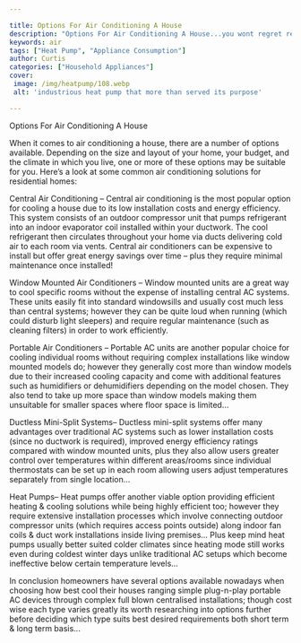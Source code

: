 ```yaml
---

title: Options For Air Conditioning A House
description: "Options For Air Conditioning A House...you wont regret reading on"
keywords: air
tags: ["Heat Pump", "Appliance Consumption"]
author: Curtis
categories: ["Household Appliances"]
cover: 
 image: /img/heatpump/108.webp
 alt: 'industrious heat pump that more than served its purpose'

---
```


Options For Air Conditioning A House 

When it comes to air conditioning a house, there are a number of options available. Depending on the size and layout of your home, your budget, and the climate in which you live, one or more of these options may be suitable for you. Here’s a look at some common air conditioning solutions for residential homes: 

Central Air Conditioning – Central air conditioning is the most popular option for cooling a house due to its low installation costs and energy efficiency. This system consists of an outdoor compressor unit that pumps refrigerant into an indoor evaporator coil installed within your ductwork. The cool refrigerant then circulates throughout your home via ducts delivering cold air to each room via vents. Central air conditioners can be expensive to install but offer great energy savings over time – plus they require minimal maintenance once installed! 

Window Mounted Air Conditioners – Window mounted units are a great way to cool specific rooms without the expense of installing central AC systems. These units easily fit into standard windowsills and usually cost much less than central systems; however they can be quite loud when running (which could disturb light sleepers) and require regular maintenance (such as cleaning filters) in order to work efficiently. 

Portable Air Conditioners – Portable AC units are another popular choice for cooling individual rooms without requiring complex installations like window mounted models do; however they generally cost more than window models due to their increased cooling capacity and come with additional features such as humidifiers or dehumidifiers depending on the model chosen. They also tend to take up more space than window models making them unsuitable for smaller spaces where floor space is limited… 

 Ductless Mini-Split Systems– Ductless mini-split systems offer many advantages over traditional AC systems such as lower installation costs (since no ductwork is required), improved energy efficiency ratings compared with window mounted units, plus they also allow users greater control over temperatures within different areas/rooms since individual thermostats can be set up in each room allowing users adjust temperatures separately from single location… 

 Heat Pumps– Heat pumps offer another viable option providing efficient heating & cooling solutions while being highly efficient too; however they require extensive installation processes which involve connecting outdoor compressor units (which requires access points outside) along indoor fan coils & duct work installations inside living premises... Plus keep mind heat pumps usually better suited colder climates since heating mode still works even during coldest winter days unlike traditional AC setups which become ineffective below certain temperature levels... 

 In conclusion homeowners have several options available nowadays when choosing how best cool their houses ranging simple plug-n-play portable AC devices through complex full blown centralised installations; though cost wise each type varies greatly its worth researching into options further before deciding which type suits best desired requirements both short term & long term basis...
